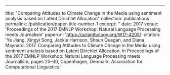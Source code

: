 ---
title: "Comparing Attitudes to Climate Change in the Media using sentiment analysis based on Latent Dirichlet Allocation"
collection: publications
permalink: /publication/paper-title-number-1
excerpt: ''
date: 2017
venue: 'Proceedings of the 2017 EMNLP Workshop: Natural Language Processing meets Journalism'
paperurl: 'https://aclanthology.org/W17-4205/'
citation: 'Ye Jiang, Xingyi Song, Jackie Harrison, Shaun Quegan, and Diana Maynard. 2017. Comparing Attitudes to Climate Change in the Media using sentiment analysis based on Latent Dirichlet Allocation. In Proceedings of the 2017 EMNLP Workshop: Natural Language Processing meets Journalism, pages 25–30, Copenhagen, Denmark. Association for Computational Linguistics.'
